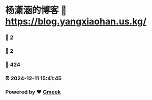 # 杨潇涵的博客 :link: https://blog.yangxiaohan.us.kg/ 
### :page_facing_up: [2](https://blog.yangxiaohan.us.kg//tag.html) 
### :speech_balloon: 2 
### :hibiscus: 424 
### :alarm_clock: 2024-12-11 15:41:45 
### Powered by :heart: [Gmeek](https://github.com/Meekdai/Gmeek)
